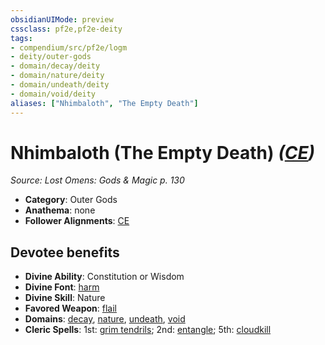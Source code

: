 ```yaml
---
obsidianUIMode: preview
cssclass: pf2e,pf2e-deity
tags:
- compendium/src/pf2e/logm
- deity/outer-gods
- domain/decay/deity
- domain/nature/deity
- domain/undeath/deity
- domain/void/deity
aliases: ["Nhimbaloth", "The Empty Death"]
---
```

# Nhimbaloth (The Empty Death) *([CE](rules/traits/ce-b1.md "Chaotic Evil Alignment Trait"))*  
*Source: Lost Omens: Gods & Magic p. 130*  

- **Category**: Outer Gods
- **Anathema**: none
- **Follower Alignments**: [CE](rules/traits/ce-b1.md "Chaotic Evil Alignment Trait")

## Devotee benefits

- **Divine Ability**: Constitution or Wisdom
- **Divine Font**: [harm](harm.md)
- **Divine Skill**: Nature
- **Favored Weapon**: [flail](flail.md)
- **Domains**: [decay](Reference/Compendium/Setting/domains.md#Decay), [nature](Reference/Compendium/Setting/domains.md#Nature), [undeath](Reference/Compendium/Setting/domains.md#Undeath), [void](Reference/Compendium/Setting/domains.md#Void)
- **Cleric Spells**: 1st: [grim tendrils](grim-tendrils.md); 2nd: [entangle](entangle.md); 5th: [cloudkill](cloudkill.md)